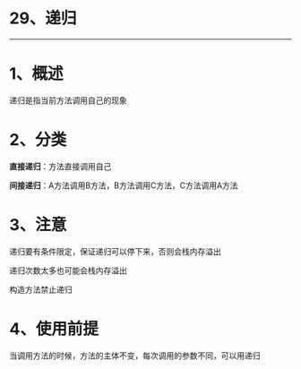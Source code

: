 # 29、递归

------

# 1、概述

递归是指当前方法调用自己的现象

# 2、分类

**直接递归**：方法直接调用自己

**间接递归**：A方法调用B方法，B方法调用C方法，C方法调用A方法

# 3、注意

递归要有条件限定，保证递归可以停下来，否则会栈内存溢出

递归次数太多也可能会栈内存溢出

构造方法禁止递归

# 4、使用前提

当调用方法的时候，方法的主体不变，每次调用的参数不同，可以用递归